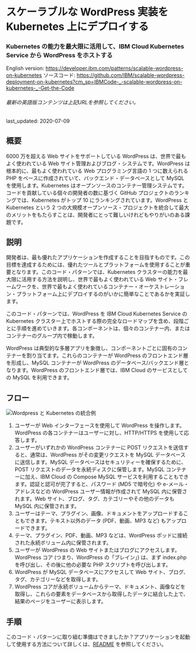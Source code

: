 # スケーラブルな WordPress 実装を Kubernetes 上にデプロイする

### Kubernetes の能力を最大限に活用して、IBM Cloud Kubernetes Service から WordPress をホストする

English version: https://developer.ibm.com/patterns/scalable-wordpress-on-kubernetes
  ソースコード: https://github.com/IBM/scalable-wordpress-deployment-on-kubernetes?cm_sp=IBMCode-_-scalable-wordpress-on-kubernetes-_-Get-the-Code

###### 最新の英語版コンテンツは上記URLを参照してください。
last_updated: 2020-07-09

 
## 概要

6000 万を超える Web サイトをサポートしている WordPress は、世界で最もよく使われている Web サイト管理およびブログ・システムです。WordPress は根本的に、最もよく使われている Web プログラミング言語の 1 つに数えられる PHP をベースに作成されていて、バックエンド・データベースとして MySQL を使用します。Kubernetes はオープンソースのコンテナー管理システムです。コードを貢献している個々の開発者の数に基づく GitHub プロジェクトのランキングでは、Kubernetes がトップ 10 にランキングされています。WordPress と Kubernetes という 2 つの大規模オープンソース・プロジェクトを統合して最大のメリットをもたらすことは、開発者にとって難しいけれどもやりがいのある課題です。

## 説明

開発者は、最も優れたアプリケーションを作成することを目指すものです。この目標を達成するためには、優れたツールとプラットフォームを使用することが重要となります。このコード・パターンでは、Kubernetes クラスターの能力を最大限に活用する方法を説明し、世界で最もよく使われている Web サイト・フレームワークを、世界で最もよく使われているコンテナー・オーケストレーション・プラットフォーム上にデプロイするのがいかに簡単なことであるかを実証します。

このコード・パターンでは、WordPress を IBM Cloud Kubernetes Service の Kubernetes クラスター上でホストする際の完全なロードマップを含め、段階ごとに手順を進めていきます。各コンポーネントは、個々のコンテナー内、またはコンテナーのグループ内で稼動します。

WordPress は典型的な多層アプリを象徴し、コンポーネントごとに固有のコンテナーを割り当てます。これらのコンテナーが WordPress のフロントエンド層を形成し、MySQL コンテナーが WordPress のデータベース/バックエンド層となります。WordPress のフロントエンド層では、IBM Cloud のサービスとしての MySQL を利用できます。

## フロー

![Wordpress と Kubernetes の統合例](../../images/arch-wordpress-kube.jpg)

1. ユーザーが Web インターフェースを使用して WordPress を操作します。WordPress の各コンテナーはユーザーに対し、HTTP/HTTPS を使用して応答します。
2. ユーザーがいずれかの WordPress コンテナーに POST リクエストを送信すると、通常は、WordPress がその変更リクエストを MySQL データベースに送信します。MySQL データベースはセキュリティーを確保するために、POST リクエストのデータを永続ディスクに保管します。MySQL コンテナーに加え、IBM Cloud の Compose MySQL サービスを利用することもできます。認証と認可が完了すると、パスワード (MD5 で暗号化) や e-メール・アドレスなどの WordPress ユーザー情報が作成されて MySQL 内に保管されます。Web サイト、ブログ、タグ、カテゴリーやその他のデータも MySQL 内に保管されます。
3. ユーザーはテーマ、プラグイン、画像、ドキュメントをアップロードすることもできます。テキスト以外のデータ (PDF、動画、MP3 など) もアップロードできます。
4. テーマ、プラグイン、PDF、動画、MP3 などは、WordPress ポッドに接続された永続ボリューム内に保管されます。
5. ユーザーが WordPress の Web サイトまたはブログにアクセスします。WordPress コア (つまり、WordPress の「ブレイン」) は、まず index.php を呼び出し、その後に他の必要な PHP スクリプトを呼び出します。
6. WordPress が MySQL データベースにアクセスして Web サイト、ブログ、タグ、カテゴリーなどを取得します。
7. WordPress コアが永続ボリュームからテーマ、ドキュメント、画像などを取得し、これらの要素をデータベースから取得したデータに結合した上で、結果のページをユーザーに表示します。

## 手順

このコード・パターンに取り組む準備はできましたか？アプリケーションを起動して使用する方法について詳しくは、[README](https://github.com/IBM/Scalable-WordPress-deployment-on-Kubernetes/blob/master/README.md) を参照してください。
